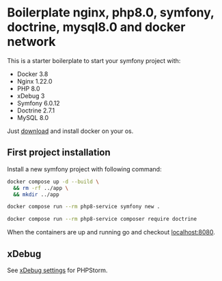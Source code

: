# Boilerplate nginx, php8.0, symfony, doctrine, mysql8.0 and docker network

This is a starter boilerplate to start your symfony project with:
- Docker 3.8
- Nginx 1.22.0
- PHP 8.0
- xDebug 3
- Symfony 6.0.12
- Doctrine 2.7.1
- MySQL 8.0

Just [download](https://www.docker.com/products/docker-desktop/) and install docker on your os.

## First project installation
Install a new symfony project with following command:
```bash
docker compose up -d --build \
  && rm -rf ../app \
  && mkdir ../app
```
```bash
docker compose run --rm php8-service symfony new .
```

```bash
docker compose run --rm php8-service composer require doctrine
```

When the containers are up and running go and checkout [localhost:8080](http://localhost:8080).

## xDebug
See [xDebug settings](https://matthewsetter.com/setup-step-debugging-php-xdebug3-docker/#configure-xdebug-in-your-ide-or-text-editor) for PHPStorm.
